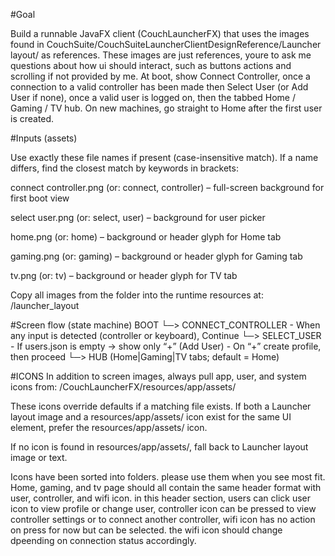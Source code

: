 #Goal

Build a runnable JavaFX client (CouchLauncherFX) that uses the images found in
CouchSuite/CouchSuiteLauncherClientDesignReference/Launcher layout/
as references. These images are just references, youre to ask me questions about how ui should interact, such as buttons actions and scrolling if not provided by me. At boot, show Connect Controller, once a connection to a valid controller has been made then Select User (or Add User if none), once a valid user is logged on, then the tabbed Home / Gaming / TV hub. On new machines, go straight to Home after the first user is created.

#Inputs (assets)

Use exactly these file names if present (case-insensitive match). If a name differs, find the closest match by keywords in brackets:

connect controller.png (or: connect, controller) – full-screen background for first boot view

select user.png (or: select, user) – background for user picker

home.png (or: home) – background or header glyph for Home tab

gaming.png (or: gaming) – background or header glyph for Gaming tab

tv.png (or: tv) – background or header glyph for TV tab

Copy all images from the folder into the runtime resources at: /launcher_layout


#Screen flow (state machine)
BOOT
 └─> CONNECT_CONTROLLER
      - When any input is detected (controller or keyboard), Continue
 └─> SELECT_USER
      - If users.json is empty → show only “+” (Add User)
      - On “+” create profile, then proceed
 └─> HUB (Home|Gaming|TV tabs; default = Home)

#ICONS
In addition to screen images, always pull app, user, and system icons from:
/CouchLauncherFX/resources/app/assets/

These icons override defaults if a matching file exists.
If both a Launcher layout image and a resources/app/assets/ icon exist for the same UI element, prefer the resources/app/assets/ icon.

If no icon is found in resources/app/assets/, fall back to Launcher layout image or text.

Icons have been sorted into folders. please use them when you see most fit. Home, gaming, and tv page should all contain the same header format with user, controller, and wifi icon. in this header section, users can click user icon to view profile or change user, controller icon can be pressed to view controller settings or to connect another controller, wifi icon has no action on press for now but can be selected. the wifi icon should change dpeending on connection status accordingly.


